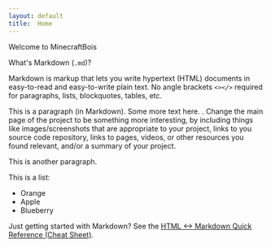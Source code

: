 ```yaml
---
layout: default
title:  Home
---
```


Welcome to MinecraftBois


What's Markdown (`.md`)?

Markdown is markup that lets you write hypertext (HTML) documents
in easy-to-read and easy-to-write plain text.
No angle brackets `<></>` required for
paragraphs, lists, blockquotes, tables, etc.


This is a paragraph (in Markdown). Some more
text here.
. Change the main page of the project to be something more
interesting, by including things like images/screenshots that are appropriate to your project, links to you
source code repository, links to pages, videos, or other resources you found relevant, and/or a summary of
your project.

This is another paragraph.

This is a list:

- Orange
- Apple
- Blueberry



Just getting started with Markdown?
See the [HTML <-> Markdown Quick Reference (Cheat Sheet)][quickref].


[quickref]: https://github.com/mundimark/quickrefs/blob/master/HTML.md
